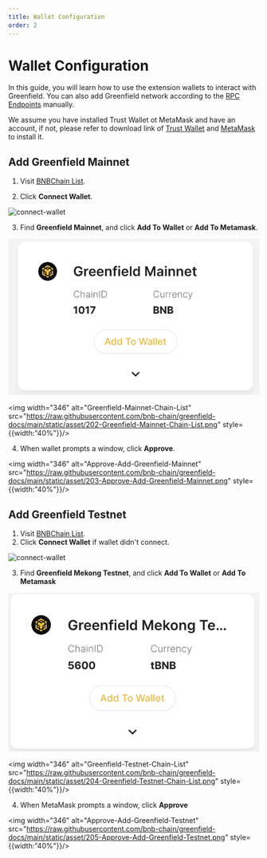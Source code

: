 ```yaml
---
title: Wallet Configuration
order: 2
---
```


# Wallet Configuration

In this guide, you will learn how to use the extension wallets to interact with Greenfield. You can also add Greenfield
network according to the [RPC Endpoints](../../api/endpoints.md) manually.

We assume you have installed Trust Wallet ot MetaMask and have an account, if not, please refer to download link of [Trust Wallet](https://chrome.google.com/webstore/detail/trust-wallet/egjidjbpglichdcondbcbdnbeeppgdph) and [MetaMask](https://metamask.io/download/)
to install it.

## Add Greenfield Mainnet
1. Visit [BNBChain List](https://www.bnbchainlist.org/).

2. Click **Connect Wallet**.

![connect-wallet](../../../static/asset/201-Connect-Wallet.png)

3. Find **Greenfield Mainnet**, and click **Add To Wallet** or **Add To Metamask**.

![Greenfield-Mainnet-Chain-List](../../../static/asset/207-Greenfield-Mainnet-Chain-List.png)


<img width="346" alt="Greenfield-Mainnet-Chain-List" src="https://raw.githubusercontent.com/bnb-chain/greenfield-docs/main/static/asset/202-Greenfield-Mainnet-Chain-List.png" style={{width:"40%"}}/>

4. When wallet prompts a window, click **Approve**.

<img width="346" alt="Approve-Add-Greenfield-Mainnet" src="https://raw.githubusercontent.com/bnb-chain/greenfield-docs/main/static/asset/203-Approve-Add-Greenfield-Mainnet.png" style={{width:"40%"}}/>

## Add Greenfield Testnet
1. Visit [BNBChain List](https://www.bnbchainlist.org/).
2. Click **Connect Wallet** if wallet didn't connect.

![connect-wallet](../../../static/asset/201-Connect-Wallet.png)

3. Find **Greenfield Mekong Testnet**, and click **Add To Wallet** or **Add To Metamask**

![greenfield-chain-list](../../../static/asset/208-Greenfield-Testnet-Chain-List.png)


<img width="346" alt="Greenfield-Testnet-Chain-List" src="https://raw.githubusercontent.com/bnb-chain/greenfield-docs/main/static/asset/204-Greenfield-Testnet-Chain-List.png" style={{width:"40%"}}/>

4. When MetaMask prompts a window, click **Approve**

<img width="346" alt="Approve-Add-Greenfield-Testnet" src="https://raw.githubusercontent.com/bnb-chain/greenfield-docs/main/static/asset/205-Approve-Add-Greenfield-Testnet.png" style={{width:"40%"}}/>

